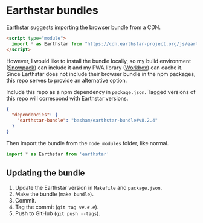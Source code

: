 # Earthstar bundles

[Earthstar](https://earthstar-project.org/) suggests importing the browser bundle from a CDN.

```html
<script type="module">
  import * as Earthstar from "https://cdn.earthstar-project.org/js/earthstar.bundle.v8.2.4.js";
</script>
```

However, I would like to install the bundle locally, so my build environment ([Snowpack](https://www.snowpack.dev/)) can include it and my PWA library ([Workbox](https://developers.google.com/web/tools/workbox)) can cache it. Since Earthstar does not include their browser bundle in the npm packages, this repo serves to provide an alternative option.

Include this repo as a npm dependency in `package.json`. Tagged versions of this repo will correspond with Earthstar versions.

```json
{
  "dependencies": {
    "earthstar-bundle": "basham/earthstar-bundle#v8.2.4"
  }
}
```

Then import the bundle from the `node_modules` folder, like normal.

```js
import * as Earthstar from 'earthstar'
```

## Updating the bundle

1. Update the Earthstar version in `Makefile` and `package.json`.
2. Make the bundle (`make bundle`).
3. Commit.
4. Tag the commit (`git tag v#.#.#`).
5. Push to GitHub (`git push --tags`).
